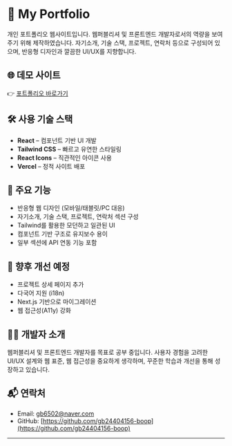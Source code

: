 # 💼 My Portfolio

개인 포트폴리오 웹사이트입니다. 웹퍼블리셔 및 프론트엔드 개발자로서의 역량을 보여주기 위해 제작하였습니다. 자기소개, 기술 스택, 프로젝트, 연락처 등으로 구성되어 있으며, 반응형 디자인과 깔끔한 UI/UX를 지향합니다.

## 🌐 데모 사이트

👉 [포트폴리오 바로가기](https://my-portfolio-new-black-omega.vercel.app/)

## 🛠 사용 기술 스택

- **React** – 컴포넌트 기반 UI 개발
- **Tailwind CSS** – 빠르고 유연한 스타일링
- **React Icons** – 직관적인 아이콘 사용
- **Vercel** – 정적 사이트 배포

## 📁 주요 기능

- 반응형 웹 디자인 (모바일/태블릿/PC 대응)
- 자기소개, 기술 스택, 프로젝트, 연락처 섹션 구성
- Tailwind를 활용한 모던하고 일관된 UI
- 컴포넌트 기반 구조로 유지보수 용이
- 일부 섹션에 API 연동 기능 포함


## 📌 향후 개선 예정

- 프로젝트 상세 페이지 추가
- 다국어 지원 (i18n)
- Next.js 기반으로 마이그레이션
- 웹 접근성(A11y) 강화

## 🧑‍💻 개발자 소개

웹퍼블리셔 및 프론트엔드 개발자를 목표로 공부 중입니다. 사용자 경험을 고려한 UI/UX 설계와 웹 표준, 웹 접근성을 중요하게 생각하며, 꾸준한 학습과 개선을 통해 성장하고 있습니다.

## 📬 연락처

- Email: gb6502@naver.com
- GitHub: [https://github.com/gb24404156-boop](https://github.com/gb24404156-boop)

---


